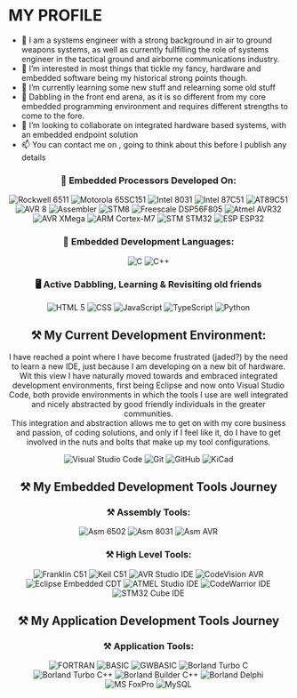 # MY PROFILE

- 👋 I am a systems engineer with a strong background in air to ground weapons systems, as well as currently fullfilling the role of systems engineer in the tactical ground and airborne communications industry.
- 👀 I’m interested in most things that tickle my fancy, hardware and embedded software being my historical strong points though.
- 🌱 I’m currently learning some new stuff and relearning some old stuff
- 🌱 Dabbling in the front end arena, as it is so different from my core embedded programming environment and requires different strengths to come to the fore.
- 💞️ I’m looking to collaborate on integrated hardware based systems, with an embedded endpoint solution
- 📫 You can contact me on , going to think about this before I publish any details

<h3 align="center">🚀 Embedded Processors Developed On:</h3>
<p align="center">
  <a target="_blank"><img alt="Rockwell 6511"
    src="https://img.shields.io/badge/-R6511-%2312100E.svg?logo=okta&style=for-the-badge&logoColor=#03234B"/></a> 
  <a target="_blank"><img alt="Motorola 65SC151"
    src="https://img.shields.io/badge/-65SC151-%2312100E.svg?logo=motorola&style=for-the-badge&logoColor=#E1140A"/></a> 
  <a target="_blank"><img alt="Intel 8031"
    src="https://img.shields.io/badge/-80C31-%2312100E.svg?logo=intel&style=for-the-badge&logoColor=#0071C5"/></a> 
  <a target="_blank"><img alt="Intel 87C51"
    src="https://img.shields.io/badge/-87C51-%2312100E.svg?logo=intel&style=for-the-badge&logoColor=#0071C5"/></a> 
  <a target="_blank"><img alt="AT89C51"
    src="https://img.shields.io/badge/-AT89C51-%2312100E.svg?logo=atmel&style=for-the-badge&logoColor=#03234B"/></a> 
  <a target="_blank"><img alt="AVR 8"
    src="https://img.shields.io/badge/-AVR8-%2312100E.svg?logo=atmel&style=for-the-badge&logoColor=#03234B"/></a> 
  <a target="_blank"><img alt="Assembler"
    src="https://img.shields.io/badge/-PIC-%2312100E.svg?logo=microchip&style=for-the-badge&logoColor=#03234B"/></a> 
  <a target="_blank"><img alt="STM8"
    src="https://img.shields.io/badge/-STM8-%2312100E.svg?logo=STMicroelectronics&style=for-the-badge&logoColor=#03234B"/></a> 
  <a target="_blank"><img alt="Freescale DSP56F805"
    src="https://img.shields.io/badge/-DSP56F805-%2312100E.svg?logo=motorola&style=for-the-badge&logoColor=#E1140A"/></a> 
  <a target="_blank"><img alt="Atmel AVR32"
    src="https://img.shields.io/badge/-AVR32-%2312100E.svg?logo=atmel&style=for-the-badge&logoColor=#03234B"/></a> 
  <a target="_blank"><img alt="AVR XMega"
    src="https://img.shields.io/badge/-AVR%20XMEGA-%2312100E.svg?logo=atmel&style=for-the-badge&logoColor=#03234B"/></a> 
  <a target="_blank"><img alt="ARM Cortex-M7"
    src="https://img.shields.io/badge/-ARM%20Cortex--M7-%2312100E.svg?logo=atmel&style=for-the-badge&logoColor=#03234B"/></a> 
  <a target="_blank"><img alt="STM STM32"
    src="https://img.shields.io/badge/-STM32-%2312100E.svg?logo=STMicroelectronics&style=for-the-badge&logoColor=#03234B"/></a>
  <a target="_blank"><img alt="ESP ESP32" 
  src="https://img.shields.io/badge/-ESP32-%2312100E.svg?logo=Espressif&style=for-the-badge&logoColor=#E7352C"/></a>
</p>

<div>
</div>

<h3 align="center">🚀 Embedded Development Languages:</h3>
<p align="center">
  <a target="_blank"><img alt="C"
    src="https://img.shields.io/badge/C-%2312100E.svg?logo=c&style=for-the-badge&logoColor=#A8B9CC"/></a>
  <a target="_blank"><img alt="C++"
    src="https://img.shields.io/badge/C++-%2312100E.svg?logo=cplusplus&style=for-the-badge&logoColor=#00599C"/></a> 
</p>

<h3 align="center">🖥 Active Dabbling, Learning & Revisiting old friends</h3>
<p align="center">
  <a target="_blank"><img alt="HTML 5"
    src="https://img.shields.io/badge/HTML5-%2312100E.svg?logo=html5&style=for-the-badge&logoColor=#E34F26"/></a>
  <a target="_blank"><img alt="CSS"
    src="https://img.shields.io/badge/CSS-%2312100E.svg?logo=css3&style=for-the-badge&logoColor=#1572B6"/></a>
  <a target="_blank"><img alt="JavaScript"
    src="https://img.shields.io/badge/JavaScript-%2312100E.svg?logo=javascript&style=for-the-badge&logoColor=#F7DF1E"/></a>
  <a target="_blank"><img alt="TypeScript"
    src="https://img.shields.io/badge/TypeScript-%2312100E.svg?logo=typescript&style=for-the-badge&logoColor=#3178C6"/></a>
  <a target="_blank"><img alt="Python"
    src="https://img.shields.io/badge/Python-%2312100E.svg?logo=python&style=for-the-badge&logoColor=#3776AB"/></a>
</p>

<h2 align="center">⚒ My Current Development Environment:</h3>
<p align="center">
I have reached a point where I have become frustrated (jaded?) by the need to learn a new IDE, just because I am developing on a new bit of hardware.</br>
Wit this view I have naturally moved towards and embraced integrated development environments, first being Eclipse and now onto Visual Studio Code, both provide environments in which the tools I use are well integrated and nicely abstracted by good friendly individuals in the greater communities.</br>
This integration and abstraction allows me to get on with my core business and passion, of coding solutions, and only if I feel like it, do I have to get involved in the nuts and bolts that make up my tool configurations.
</p>
<p align="center">
  <a target="_blank"><img alt="Visual Studio Code"
    src="https://img.shields.io/badge/Visual%20Studio%20Code-%2312100E.svg?logo=visual-studio-code&style=for-the-badge&logoColor=blue"/></a> 
  <a target="_blank"><img alt="Git"
    src="https://img.shields.io/badge/Git-%2312100E.svg?logo=git&style=for-the-badge"/></a> 
  <a target="_blank"><img alt="GitHub"
    src="https://img.shields.io/badge/GitHub-%2312100E?logo=GitHub&style=for-the-badge"/></a> 
  <a target="_blank"><img alt="KiCad"
    src="https://img.shields.io/badge/KiCad-%2312100E?logo=kicad&logoWidth=40&logoColor=blue&style=for-the-badge"/></a> 
</p>

<h2 align="center">⚒ My Embedded Development Tools Journey</h2>
<h3 align="center">⚒ Assembly Tools:</h3>
<p align="center">
  <a target="_blank"><img alt="Asm 6502"
    src="https://img.shields.io/badge/ASM6500-%2312100E.svg?logo=v&logoColor=white&style=for-the-badge"/></a> 
  <a target="_blank"><img alt="Asm 8031"
    src="https://img.shields.io/badge/ASM51-%2312100E.svg?logo=v&logoColor=white&style=for-the-badge"/></a> 
  <a target="_blank"><img alt="Asm AVR"
    src="https://img.shields.io/badge/AVRASM-%2312100E.svg?logo=v&logoColor=white&style=for-the-badge"/></a> 
</p>

<h3 align="center">⚒ High Level Tools:</h3>
<p align="center">
  <a target="_blank"><img alt="Franklin C51" 
    src="https://img.shields.io/badge/Franklin%20C51-%2312100E.svg?logo=c&style=for-the-badge&logoColor=#A8B9CC"/></a>
  <a target="_blank"><img alt="Keil C51"
    src="https://img.shields.io/badge/KEIL%20C51-%2312100E.svg?logo=c&style=for-the-badge&logoColor=#A8B9CC"/></a>
  <a target="_blank"><img alt="AVR Studio IDE"
    src="https://img.shields.io/badge/AVR%20Studio%20IDE-%2312100E.svg?logo=c&style=for-the-badge&logoColor=#A8B9CC"/></a>
  <a target="_blank"><img alt="CodeVision AVR"
    src="https://img.shields.io/badge/CodeVision%20AVR-%2312100E.svg?logo=c&style=for-the-badge&logoColor=#A8B9CC"/></a>
  <a target="_blank"><img alt="Eclipse Embedded CDT"
    src="https://img.shields.io/badge/Eclipse%20Embedded%20CDT-%2312100E.svg?logo=Eclipse IDE&style=for-the-badge&logoColor=#2C2255"/></a>
  <a target="_blank"><img alt="ATMEL Studio IDE"
    src="https://img.shields.io/badge/ATMEL%20Studio%20IDE-%2312100E.svg?logo=c&style=for-the-badge&logoColor=#A8B9CC"/></a>
  <a target="_blank"><img alt="CodeWarrior IDE"
    src="https://img.shields.io/badge/CodeWarrior%20IDE-%2312100E.svg?logo=c&style=for-the-badge&logoColor=#A8B9CC"/></a>
  <a target="_blank"><img alt="STM32 Cube IDE"
    src="https://img.shields.io/badge/STM32%20Cube%20IDE-%2312100E.svg?logo=STMicroelectronics&style=for-the-badge&logoColor=#03234B"/></a>
 </p>

<h2 align="center">⚒ My Application Development Tools Journey</h2>
<h3 align="center">⚒ Application Tools:</h3>
<p align="center">
  <a target="_blank"><img alt="FORTRAN"
    src="https://img.shields.io/badge/-FORTRAN-%2312100E.svg?logo=fortran&style=for-the-badge&logoColor=#2C2255"/></a>
  <a target="_blank"><img alt="BASIC"
    src="https://img.shields.io/badge/-MS--BASIC-%2312100E.svg?logo=v&style=for-the-badge&logoColor=#2C2255"/></a>
  <a target="_blank"><img alt="GWBASIC"
    src="https://img.shields.io/badge/-GW--BASIC-%2312100E.svg?logo=v&style=for-the-badge&logoColor=#2C2255"/></a>
  <a target="_blank"><img alt="Borland Turbo C"
    src="https://img.shields.io/badge/TURBO%20C-%2312100E.svg?logo=c&style=for-the-badge&logoColor=#A8B9CC"/></a>
  <a target="_blank"><img alt="Borland Turbo C++"
    src="https://img.shields.io/badge/TURBO%20C++-%2312100E.svg?logo=c&style=for-the-badge&logoColor=#A8B9CC"/></a>
  <a target="_blank"><img alt="Borland Builder C++"
    src="https://img.shields.io/badge/-Borland%20Builder%20C++-%2312100E.svg?logo=cplusplus&style=for-the-badge&logoColor=#00599C"/></a>
  <a target="_blank"><img alt="Borland Delphi"
    src="https://img.shields.io/badge/-Borland%20Delphi-%2312100E.svg?logo=delphi&style=for-the-badge&logoColor=#EE1F35"/></a>
  <a target="_blank"><img alt="MS FoxPro"
    src="https://img.shields.io/badge/-MS FoxPro-%2312100E.svg?logo=msfoxpro&style=for-the-badge&logoColor=#2C2255"/></a>
  <a target="_blank"><img alt="MySQL"
    src="https://img.shields.io/badge/-MySQL-%2312100E.svg?logo=mysql&style=for-the-badge&logoColor=#2C2255"/></a>
</p>


<!-- div align="center">
<img src="https://cdn.rawgit.com/sindresorhus/awesome/d7305f38d29fed78fa85652e3a63e154dd8e8829/media/badge.svg" alt="Awesome Badge"/>
<a href="https://arbeitnow.com/?utm_source=awesome-github-profile-readme"><img src="https://img.shields.io/static/v1?label=&labelColor=505050&message=arbeitnow&color=%230076D6&style=flat&logo=google-chrome&logoColor=%230076D6" alt="website"/></a>

<img src="http://hits.dwyl.com/abhisheknaiidu/awesome-github-profile-readme.svg" alt="Hits Badge"/>

<img src="https://img.shields.io/static/v1?label=%F0%9F%8C%9F&message=If%20Useful&style=style=flat&color=BC4E99" alt="Star Badge"/>
<a href="https://discord.gg/XTW52Kt"><img src="https://img.shields.io/discord/733027681184251937.svg?style=flat&label=Join%20Community&color=7289DA" alt="Join Community Badge"/></a>
<a href="https://twitter.com/abhisheknaiidu" ><img src="https://img.shields.io/twitter/follow/abhisheknaiidu.svg?style=social" /> </a -->
<br>
